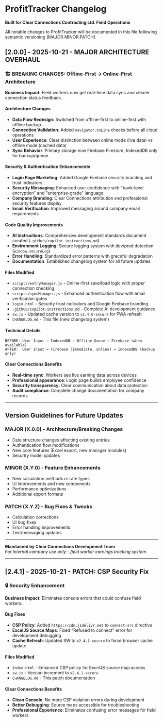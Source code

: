 # ProfitTracker Changelog

**Built for Clear Connections Contracting Ltd. Field Operations**

All notable changes to ProfitTracker will be documented in this file following semantic versioning (MAJOR.MINOR.PATCH).

## [2.0.0] - 2025-10-21 - MAJOR ARCHITECTURE OVERHAUL

### 🏗️ **BREAKING CHANGES: Offline-First → Online-First Architecture**
**Business Impact**: Field workers now get real-time data sync and clearer connection status feedback.

#### Architecture Changes
- **Data Flow Redesign**: Switched from offline-first to online-first with offline backup
- **Connection Validation**: Added `navigator.onLine` checks before all cloud operations  
- **User Experience**: Clear distinction between online mode (live data) vs offline mode (cached data)
- **Sync Behavior**: Primary storage now Firebase Firestore, IndexedDB only for backup/queue

#### Security & Authentication Enhancements
- **Login Page Marketing**: Added Google Firebase security branding and trust indicators
- **Security Messaging**: Enhanced user confidence with "bank-level encryption" and "enterprise-grade" language
- **Company Branding**: Clear Connections attribution and professional security features display
- **Email Verification**: Improved messaging around company email requirements

#### Code Quality Improvements  
- **AI Instructions**: Comprehensive development standards document created (`.github/copilot-instructions.md`)
- **Environment Logging**: Secure logging system with dev/prod detection (`window.secureLog`)
- **Error Handling**: Standardized error patterns with graceful degradation
- **Documentation**: Established changelog system for all future updates

#### Files Modified
- `scripts/entryManager.js` - Online-first save/load logic with proper connection checking
- `scripts/syncManager.js` - Enhanced authentication flow with email verification gates
- `login.html` - Security trust indicators and Google Firebase branding
- `.github/copilot-instructions.md` - Complete AI development guidance
- `sw.js` - Updated cache version to `v2.4.0-secure` for PWA refresh
- `CHANGELOG.md` - This file (new changelog system)

#### Technical Details
```
BEFORE: User Input → IndexedDB → Offline Queue → Firebase (when available)
AFTER:  User Input → Firebase (immediate, online) → IndexedDB (backup only)
```

#### Clear Connections Benefits
- **Real-time sync**: Workers see live earning data across devices
- **Professional appearance**: Login page builds employee confidence 
- **Security transparency**: Clear communication about data protection
- **Audit compliance**: Complete change documentation for company records

---

## Version Guidelines for Future Updates

### MAJOR (X.0.0) - Architecture/Breaking Changes
- Data structure changes affecting existing entries
- Authentication flow modifications
- New core features (Excel export, new manager modules)
- Security model updates

### MINOR (X.Y.0) - Feature Enhancements  
- New calculation methods or rate types
- UI improvements and new components
- Performance optimizations
- Additional export formats

### PATCH (X.Y.Z) - Bug Fixes & Tweaks
- Calculation corrections
- UI bug fixes
- Error handling improvements
- Text/messaging updates

---

**Maintained by Clear Connections Development Team**  
*For internal company use only - field worker earnings tracking system*

---

## [2.4.1] - 2025-10-21 - PATCH: CSP Security Fix

### 🔒 **Security Enhancement**
**Business Impact**: Eliminates console errors that could confuse field workers.

#### Bug Fixes
- **CSP Policy**: Added `https://cdn.jsdelivr.net` to `connect-src` directive
- **ExcelJS Source Maps**: Fixed "Refused to connect" error for development debugging
- **Cache Refresh**: Updated SW to `v2.4.1-secure` to force browser cache update

#### Files Modified
- `index.html` - Enhanced CSP policy for ExcelJS source map access
- `sw.js` - Version increment to `v2.4.1-secure`
- `CHANGELOG.md` - This patch documentation

#### Clear Connections Benefits
- **Clean Console**: No more CSP violation errors during development
- **Better Debugging**: Source maps accessible for troubleshooting
- **Professional Experience**: Eliminates confusing error messages for field workers